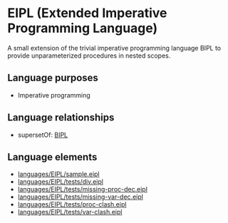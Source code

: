 # EIPL (Extended Imperative Programming Language)
A small extension of the trivial imperative programming language BIPL to provide unparameterized procedures in nested scopes.
## Language purposes
* Imperative programming

## Language relationships
* supersetOf: [BIPL](http://softlang.github.io/yas/languages/bipl.html)

## Language elements
* [languages/EIPL/sample.eipl](../../languages/EIPL/sample.eipl)
* [languages/EIPL/tests/div.eipl](../../languages/EIPL/tests/div.eipl)
* [languages/EIPL/tests/missing-proc-dec.eipl](../../languages/EIPL/tests/missing-proc-dec.eipl)
* [languages/EIPL/tests/missing-var-dec.eipl](../../languages/EIPL/tests/missing-var-dec.eipl)
* [languages/EIPL/tests/proc-clash.eipl](../../languages/EIPL/tests/proc-clash.eipl)
* [languages/EIPL/tests/var-clash.eipl](../../languages/EIPL/tests/var-clash.eipl)
